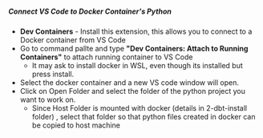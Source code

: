
##### Connect VS Code to Docker Container's Python
- **Dev Containers** - Install this extension, this allows you to connect to a Docker container from VS Code
- Go to command pallte and type **"Dev Containers: Attach to Running Containers"** to attach running container to VS Code
  - It may ask to install docker in WSL, even though its installed but press install.
- Select the docker container and a new VS code window will open.
- Click on Open Folder and select the folder of the python project you want to work on.
  - Since Host Folder is mounted with docker (details in 2-dbt-install folder) , select that folder so that python files created in docker can be copied to host machine

